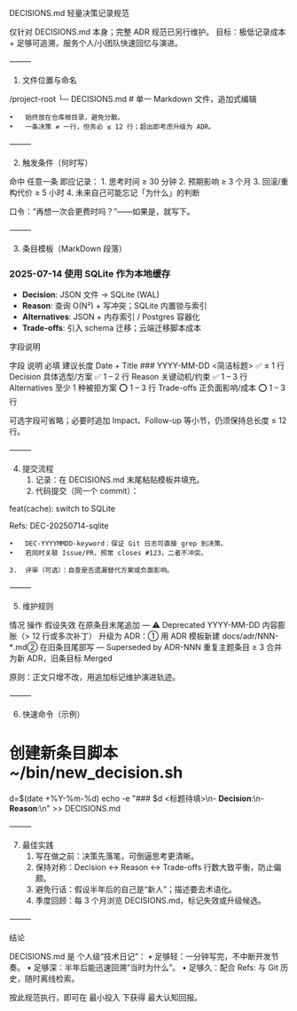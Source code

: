 DECISIONS.md 轻量决策记录规范

仅针对 DECISIONS.md 本身；完整 ADR 规范已另行维护。
目标：极低记录成本 + 足够可追溯，服务个人/小团队快速回忆与演进。

⸻

1. 文件位置与命名

/project-root
└─ DECISIONS.md   # 单一 Markdown 文件，追加式编辑

	•	始终放在仓库根目录，避免分散。
	•	一条决策 ≠ 一行，但务必 ≤ 12 行；超出即考虑升级为 ADR。

⸻

2. 触发条件（何时写）

命中 任意一条 即应记录：
	1.	思考时间 ≥ 30 分钟
	2.	预期影响 ≥ 3 个月
	3.	回滚/重构代价 ≥ 5 小时
	4.	未来自己可能忘记「为什么」的判断

口令：“再想一次会更费时吗？”——如果是，就写下。

⸻

3. 条目模板（MarkDown 段落）

### 2025-07-14 使用 SQLite 作为本地缓存
- **Decision**: JSON 文件 → SQLite (WAL)
- **Reason**: 查询 O(N²) + 写冲突；SQLite 内置锁与索引
- **Alternatives**: JSON + 内存索引 / Postgres 容器化
- **Trade-offs**: 引入 schema 迁移；云端迁移脚本成本

字段说明

字段	说明	必填	建议长度
Date + Title	### YYYY-MM-DD <简洁标题>	✅	≤ 1 行
Decision	具体选型/方案	✅	1 – 2 行
Reason	关键动机/约束	✅	1 – 3 行
Alternatives	至少 1 种被拒方案	⭕️	1 – 3 行
Trade-offs	正负面影响/成本	⭕️	1 – 3 行

可选字段可省略；必要时追加 Impact、Follow-up 等小节，仍须保持总长度 ≤ 12 行。

⸻

4. 提交流程
	1.	记录：在 DECISIONS.md 末尾粘贴模板并填充。
	2.	代码提交（同一个 commit）：

feat(cache): switch to SQLite

Refs: DEC-20250714-sqlite

	•	DEC-YYYYMMDD-keyword：保证 Git 日志可直接 grep 到决策。
	•	若同时关联 Issue/PR，照常 closes #123，二者不冲突。

	3.	评审（可选）：自查是否遗漏替代方案或负面影响。

⸻

5. 维护规则

情况	操作
假设失效	在原条目末尾追加 — ⚠ Deprecated YYYY-MM-DD
内容膨胀（> 12 行或多次补丁）	升级为 ADR：① 用 ADR 模板新建 docs/adr/NNN-*.md② 在旧条目尾部写 — Superseded by ADR-NNN
重复主题条目 ≥ 3	合并为新 ADR，旧条目标 Merged

原则：正文只增不改，用追加标记维护演进轨迹。

⸻

6. 快速命令（示例）

# 创建新条目脚本 ~/bin/new_decision.sh
d=$(date +%Y-%m-%d)
echo -e "### $d <标题待填>\n- **Decision**:\n- **Reason**:\n" >> DECISIONS.md


⸻

7. 最佳实践
	1.	写在做之前：决策先落笔，可倒逼思考更清晰。
	2.	保持对称：Decision ↔ Reason ↔ Trade-offs 行数大致平衡，防止偏颇。
	3.	避免行话：假设半年后的自己是“新人”；描述要去术语化。
	4.	季度回顾：每 3 个月浏览 DECISIONS.md，标记失效或升级候选。

⸻

结论

DECISIONS.md 是 个人级“技术日记”：
	•	足够轻：一分钟写完，不中断开发节奏。
	•	足够深：半年后能迅速回溯“当时为什么”。
	•	足够久：配合 Refs: 与 Git 历史，随时离线检索。

按此规范执行，即可在 最小投入 下获得 最大认知回报。